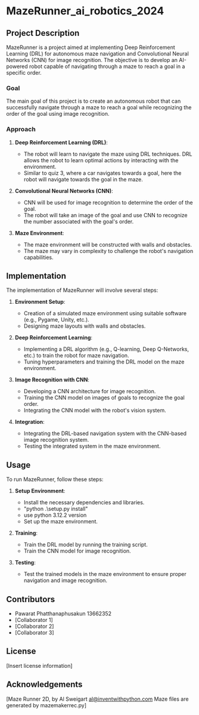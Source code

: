 # MazeRunner_ai_robotics_2024

## Project Description

MazeRunner is a project aimed at implementing Deep Reinforcement Learning (DRL) for autonomous maze navigation and Convolutional Neural Networks (CNN) for image recognition. The objective is to develop an AI-powered robot capable of navigating through a maze to reach a goal in a specific order.

### Goal

The main goal of this project is to create an autonomous robot that can successfully navigate through a maze to reach a goal while recognizing the order of the goal using image recognition.

### Approach

1. **Deep Reinforcement Learning (DRL)**:

   - The robot will learn to navigate the maze using DRL techniques. DRL allows the robot to learn optimal actions by interacting with the environment.
   - Similar to quiz 3, where a car navigates towards a goal, here the robot will navigate towards the goal in the maze.

2. **Convolutional Neural Networks (CNN)**:

   - CNN will be used for image recognition to determine the order of the goal.
   - The robot will take an image of the goal and use CNN to recognize the number associated with the goal's order.

3. **Maze Environment**:
   - The maze environment will be constructed with walls and obstacles.
   - The maze may vary in complexity to challenge the robot's navigation capabilities.

## Implementation

The implementation of MazeRunner will involve several steps:

1. **Environment Setup**:

   - Creation of a simulated maze environment using suitable software (e.g., Pygame, Unity, etc.).
   - Designing maze layouts with walls and obstacles.

2. **Deep Reinforcement Learning**:

   - Implementing a DRL algorithm (e.g., Q-learning, Deep Q-Networks, etc.) to train the robot for maze navigation.
   - Tuning hyperparameters and training the DRL model on the maze environment.

3. **Image Recognition with CNN**:

   - Developing a CNN architecture for image recognition.
   - Training the CNN model on images of goals to recognize the goal order.
   - Integrating the CNN model with the robot's vision system.

4. **Integration**:
   - Integrating the DRL-based navigation system with the CNN-based image recognition system.
   - Testing the integrated system in the maze environment.

## Usage

To run MazeRunner, follow these steps:

1. **Setup Environment**:

   - Install the necessary dependencies and libraries.
   - "python .\setup.py install"
   - use python 3.12.2 version
   - Set up the maze environment.

2. **Training**:

   - Train the DRL model by running the training script.
   - Train the CNN model for image recognition.

3. **Testing**:
   - Test the trained models in the maze environment to ensure proper navigation and image recognition.

## Contributors

- Pawarat Phatthanaphusakun 13662352
- [Collaborator 1]
- [Collaborator 2]
- [Collaborator 3]

## License

[Insert license information]

## Acknowledgements

[Maze Runner 2D, by Al Sweigart al@inventwithpython.com Maze files are generated by mazemakerrec.py]
